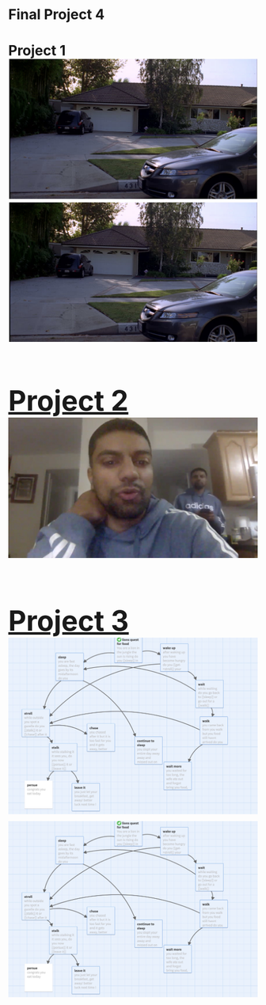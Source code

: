 # Final Project 4
<body>
<h1>Project 1
<img src="ss1.jpeg"><a href="https://asaiyed4097.github.io/final-project4/"><img src="ss1.jpeg"</a>
<h1>Project 2
<body><img src="ss2.jpeg"></body>
<h1>Project 3
<body><img src="ss3.jpeg"><a href="https://asaiyed4097.github.io/final-project4/"><img src="ss3.jpeg"</a></body>

